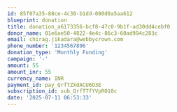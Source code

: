 ```yaml
---
id: 85f07a35-88ce-4c30-b1dd-080d0a5aa612
blueprint: donation
title: donation_a6173356-bcf8-47c0-9b1f-ad30dd4cebf0
donor_name: 01e6ae50-4822-4e4c-86c3-60ad994c283c
email: chirag.jikadara@webbycrown.com
phone_number: '1234567896'
donation_type: 'Monthly Funding'
campaign: '-'
amount: 55
amount_inr: 55
currency_name: INR
payment_id: pay_QrfTZXdACU6O3E
subscription_id: sub_QrfTTfYVpRO18c
date: '2025-07-11 06:53:33'
---
```

